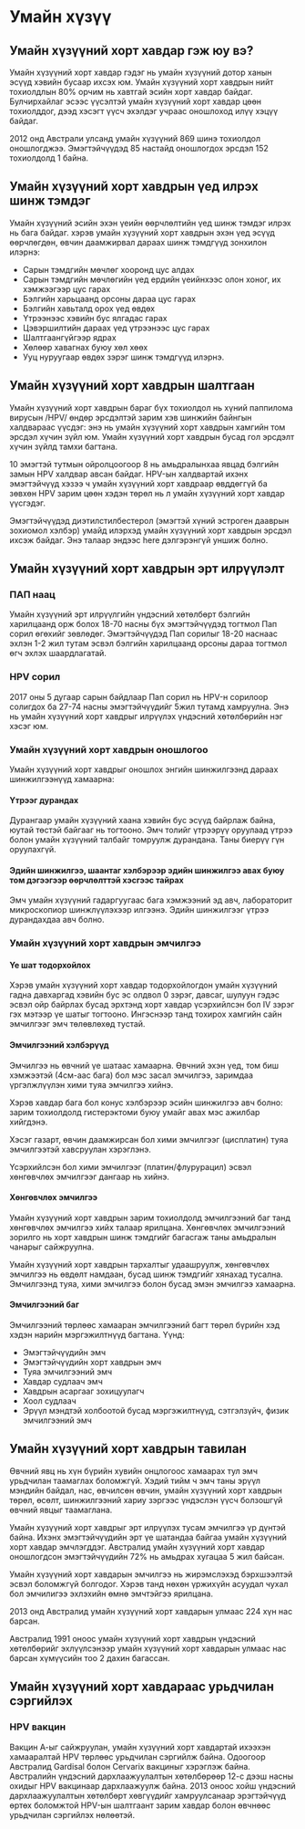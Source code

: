 # Умайн хүзүү 
## Умайн хүзүүний хорт хавдар гэж юу вэ?
Умайн хүзүүний хорт хавдар гэдэг нь умайн хүзүүний дотор ханын эсүүд хэвийн бусаар ихсэх юм. Умайн хүзүүний хорт хавдрын нийт тохиолдлын 80% орчим нь хавтгай эсийн хорт хавдар байдаг. Булчирхайлаг эсээс үүсэлтэй умайн хүзүүний хорт хавдар цөөн тохиолддог, дээд хэсэгт үүсч эхэлдэг учраас оношлоход илүү хэцүү байдаг.

2012 онд Австрали улсанд умайн хүзүүний 869 шинэ тохиолдол оношлогджээ. Эмэгтэйчүүдэд 85 настайд оношлогдох эрсдэл 152 тохиолдолд 1 байна.

## Умайн хүзүүний хорт хавдрын үед илрэх шинж тэмдэг
Умайн хүзүүний эсийн эхэн үеийн өөрчлөлтийн үед шинж тэмдэг илрэх нь бага байдаг. хэрэв умайн хүзүүний хорт хавдрын эхэн үед эсүүд өөрчлөгдөн, өвчин даамжирвал дараах шинж тэмдгүүд зонхилон илэрнэ:

- Сарын тэмдгийн мөчлөг хооронд цус алдах
- Сарын тэмдгийн мөчлөгийн үед ердийн үеийнхээс олон хоног, их хэмжээгээр цус гарах
- Бэлгийн харьцаанд орсоны дараа цус гарах
- Бэлгийн хавьталд орох үед өвдөх
- Үтрээнээс хэвийн бус ялгадас гарах
- Цэвэршилтийн дараах үед үтрээнээс цус гарах
- Шалтгаангүйгээр ядрах
- Хөлөөр хавагнах буюу хөл хөөх
- Ууц нуруугаар өвдөх зэрэг шинж тэмдгүүд илэрнэ. 

## Умайн хүзүүний хорт хавдрын шалтгаан
Умайн хүзүүний хорт хавдрын бараг бүх тохиолдол нь хүний паппилома вирусын /HPV/ өндөр эрсдэлтэй зарим хэв шинжийн байнгын халдвараас үүсдэг: энэ нь умайн хүзүүний хорт хавдрын хамгийн том эрсдэл хүчин зүйл юм. Умайн хүзүүний хорт хавдрын бусад гол эрсдэлт хүчин зүйлд тамхи багтана.

10 эмэгтэй тутмын ойролцоогоор 8 нь амьдралынхаа явцад  бэлгийн замын HPV халдвар авсан байдаг. HPV-ын халдвартай ихэнх эмэгтэйчүүд хэзээ ч умайн хүзүүний хорт хавдраар өвддөггүй ба зөвхөн HPV зарим цөөн хэдэн төрөл нь л умайн хүзүүний хорт хавдар үүсгэдэг.

Эмэгтэйчүүдэд диэтилстилбестерол (эмэгтэй хүний эстроген дааврын зохиомол хэлбэр) умайд илэрхэд умайн хүзүүний хорт хавдрын эрсдэл ихсэж байдаг. Энэ талаар эндээс here дэлгэрэнгүй уншиж болно.

 ## Умайн  хүзүүний хорт хавдрын эрт илрүүлэлт
 ### ПАП наац
 Умайн хүзүүний эрт илрүүлгийн  үндэсний хөтөлбөрт бэлгийн харилцаанд орж болох  18-70 насны бүх эмэгтэйчүүдэд тогтмол Пап сорил өгөхийг зөвлөдөг. Эмэгтэйчүүдэд Пап сорилыг 18-20 наснаас эхлэн 1-2 жил тутам эсвэл бэлгийн харилцаанд орсоны дараа тогтмол өгч эхлэх шаардлагатай.
 ### HPV сорил
 2017 оны 5 дугаар сарын байдлаар Пап сорил нь HPV-н сорилоор солигдох ба 27-74 насны эмэгтэйчүүдийг 5жил тутамд хамруулна. Энэ нь умайн хүзүүний хорт хавдрыг илрүүлэх үндэсний хөтөлбөрийн нэг хэсэг юм.
 ### Умайн хүзүүний хорт хавдрын оношлогоо
 Умайн хүзүүний хорт хавдрыг оношлох энгийн шинжилгээнд дараах шинжилгээнүүд хамаарна:
 #### Үтрээг дурандах
 Дурангаар умайн хүзүүний хаана хэвийн бус эсүүд байрлаж байна, юутай төстэй байгааг нь тогтооно. Эмч толийг үтрээрүү оруулаад үтрээ болон умайн хүзүүний талбайг томруулж дурандана. Таны биерүү гүн оруулахгүй.

#### Эдийн шинжилгээ, шаантаг хэлбэрээр эдийн шинжилгээ авах буюу том дэгээгээр өөрчлөлттэй хэсгээс тайрах
Эмч умайн хүзүүний гадаргуугаас бага хэмжээний эд авч, лабораторит микроскопиор шинжлүүлэхээр илгээнэ. Эдийн шинжилгээг үтрээ дурандахдаа авч болно.

### Умайн хүзүүний хорт хавдрын эмчилгээ
#### Үе шат тодорхойлох
Хэрэв умайн хүзүүний хорт хавдар тодорхойлогдон умайн хүзүүний гадна давхаргад хэвийн бус эс олдвол 0 зэрэг, давсаг, шулуун гэдэс эсвэл ойр байрлах бусад эрхтэнд хорт хавдар үсэрхийлсэн бол IV зэрэг гэх мэтээр үе шатыг тогтооно. Ингэснээр танд тохирох хамгийн сайн эмчилгээг эмч төлөвлөхөд тустай.
#### Эмчилгээний хэлбэрүүд
Эмчилгээ нь өвчний үе шатаас хамаарна. Өвчний эхэн үед, том биш хэмжээтэй (4см-аас бага) бол мэс засал эмчилгээ, заримдаа үргэлжлүүлэн хими туяа эмчилгээ хийнэ.

Хэрэв хавдар бага бол конус хэлбэрээр эсийн шинжилгээ авч болно: зарим тохиолдолд гистерэктоми буюу умайг авах мэс ажилбар хийгдэнэ.

Хэсэг газарт, өвчин даамжирсан бол хими эмчилгээг (цисплатин) туяа эмчилгээтэй хавсруулан хэрэглэнэ.

Үсэрхийлсэн бол хими эмчилгээг (платин/флурурацил) эсвэл хөнгөвчлөх эмчилгээг дангаар нь хийнэ.
#### Хөнгөвчлөх эмчилгээ
Умайн хүзүүний хорт хавдрын зарим тохиолдолд эмчилгээний баг танд хөнгөвчлөх эмчилгээ хийх талаар ярилцана. Хөнгөвчлөх эмчилгээний зорилго нь хорт хавдрын шинж тэмдгийг багасгаж таны амьдралын чанарыг сайжруулна.

Умайн хүзүүний хорт хавдрын тархалтыг удаашруулж, хөнгөвчлөх эмчилгээ нь өвдөлт намдаан, бусад шинж тэмдгийг хянахад тусална. Эмчилгээнд туяа, хими эмчилгээ болон бусад эмэн эмчилгээ хамаарна.
#### Эмчилгээний баг
Эмчилгээний төрлөөс хамааран эмчилгээний багт төрөл бүрийн  хэд хэдэн  нарийн мэргэжилтнүүд багтана. Үүнд:

- Эмэгтэйчүүдийн эмч
- Эмэгтэйчүүдийн  хорт хавдрын эмч
- Туяа эмчилгээний  эмч
- Хавдар судлаач эмч
- Хавдрын асаргааг зохицуулагч
- Хоол судлаач
- Эрүүл мэндтэй холбоотой бусад мэргэжилтнүүд,  сэтгэлзүйч, физик эмчилгээний эмч

## Умайн хүзүүний хорт хавдрын тавилан
Өвчний явц нь  хүн бүрийн хувийн онцлогоос хамаарах тул эмч урьдчилан таамаглах боломжгүй.  Хэдий тийм ч эмч таны эрүүл мэндийн байдал, нас, өвчилсөн өвчин, умайн хүзүүний хорт хавдрын төрөл,  өсөлт, шинжилгээний хариу зэргээс үндэслэн үүсч болзошгүй өвчний явцыг таамаглана.

Умайн хүзүүний хорт хавдрыг эрт илрүүлэх тусам эмчилгээ үр дүнтэй байна.  Ихэнх эмэгтэйчүүдийн эрт үе шатандаа байгаа  умайн хүзүүний хорт хавдар эмчлэгддэг. Австралид  умайн хүзүүний хорт хавдар  оношлогдсон  эмэгтэйчүүдийн 72% нь амьдрах хугацаа 5 жил байсан.

Умайн хүзүүний хорт хавдарын эмчилгээ нь жирэмслэхэд бэрхшээлтэй  эсвэл боломжгүй болгодог. Хэрэв танд нөхөн үржихүйн асуудал чухал бол эмчилигээ эхлэхийн өмнө эмчтэйгээ ярилцана.

2013 онд Австралид умайн хүзүүний хорт хавдарын улмаас  224 хүн нас барсан.

Австралид 1991 оноос  умайн хүзүүний хорт хавдрын үндэсний хөтөлбөрийг эхлүүлсэнээр  умайн хүзүүний хорт хавдарын улмаас нас барсан хүмүүсийн тоо 2 дахин багассан.

## Умайн хүзүүний хорт хавдараас урьдчилан сэргийлэх
### HPV вакцин
Вакцин А-ыг сайжруулан,  умайн хүзүүний хорт хавдартай ихээхэн хамааралтай HPV төрлөөс урьдчилан сэргийлж байна. Одоогоор Австралид Gardisal болон Сervarix вакциныг хэрэглэж байна. Австралийн үндэсний дархлаажуулалтын  хөтөлбөрөөр  12-с дээш насны охидыг HPV вакцинаар дархлаажуулж байна. 2013 оноос хойш  үндэсний дархлаажуулалтын хөтөлбөрт хөвгүүдийг хамруулсанаар эрэгтэйчүүд өртөх боломжтой HPV-ын шалтгаант зарим хавдар болон өвчнөөс урьдчилан сэргийлэх нөлөөтэй.
